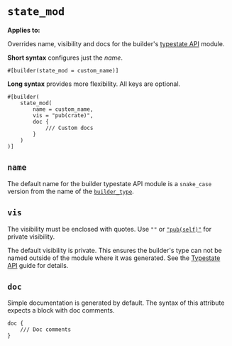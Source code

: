 # `state_mod`

**Applies to:** <Badge text="structs"/> <Badge text="functions"/> <Badge text="methods"/>

Overrides name, visibility and docs for the builder's [typestate API](../guide/typestate-api) module.

**Short syntax** configures just the *name*.

```attr
#[builder(state_mod = custom_name)]
```

**Long syntax** provides more flexibility. All keys are optional.

```attr
#[builder(
    state_mod(
        name = custom_name,
        vis = "pub(crate)",
        doc {
            /// Custom docs
        }
    )
)]
```

## `name`

The default name for the builder typestate API module is a `snake_case` version from the name of the [`builder_type`](./builder_type#name).

## `vis`

The visibility must be enclosed with quotes. Use `""` or [`"pub(self)"`](https://doc.rust-lang.org/reference/visibility-and-privacy.html#pubin-path-pubcrate-pubsuper-and-pubself) for private visibility.

The default visibility is private. This ensures the builder's type can not be named outside of the module where it was generated. See the [Typestate API](../../../guide/typestate-api) guide for details.

## `doc`

Simple documentation is generated by default. The syntax of this attribute expects a block with doc comments.

```attr
doc {
    /// Doc comments
}
```
